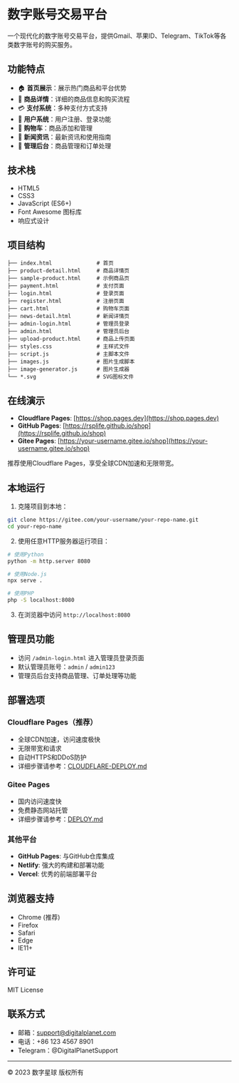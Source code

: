 # 数字账号交易平台

一个现代化的数字账号交易平台，提供Gmail、苹果ID、Telegram、TikTok等各类数字账号的购买服务。

## 功能特点

- 🏠 **首页展示**：展示热门商品和平台优势
- 🛒 **商品详情**：详细的商品信息和购买流程
- 💳 **支付系统**：多种支付方式支持
- 👤 **用户系统**：用户注册、登录功能
- 🛒 **购物车**：商品添加和管理
- 📰 **新闻资讯**：最新资讯和使用指南
- 🔧 **管理后台**：商品管理和订单处理

## 技术栈

- HTML5
- CSS3
- JavaScript (ES6+)
- Font Awesome 图标库
- 响应式设计

## 项目结构

```
├── index.html              # 首页
├── product-detail.html     # 商品详情页
├── sample-product.html     # 示例商品页
├── payment.html            # 支付页面
├── login.html              # 登录页面
├── register.html           # 注册页面
├── cart.html               # 购物车页面
├── news-detail.html        # 新闻详情页
├── admin-login.html        # 管理员登录
├── admin.html              # 管理员后台
├── upload-product.html     # 商品上传页面
├── styles.css              # 主样式文件
├── script.js               # 主脚本文件
├── images.js               # 图片生成脚本
├── image-generator.js      # 图片生成器
└── *.svg                   # SVG图标文件
```

## 在线演示

- **Cloudflare Pages**: [https://shop.pages.dev](https://shop.pages.dev)
- **GitHub Pages**: [https://rsplife.github.io/shop](https://rsplife.github.io/shop)
- **Gitee Pages**: [https://your-username.gitee.io/shop](https://your-username.gitee.io/shop)

推荐使用Cloudflare Pages，享受全球CDN加速和无限带宽。

## 本地运行

1. 克隆项目到本地：
```bash
git clone https://gitee.com/your-username/your-repo-name.git
cd your-repo-name
```

2. 使用任意HTTP服务器运行项目：
```bash
# 使用Python
python -m http.server 8080

# 使用Node.js
npx serve .

# 使用PHP
php -S localhost:8080
```

3. 在浏览器中访问 `http://localhost:8080`

## 管理员功能

- 访问 `/admin-login.html` 进入管理员登录页面
- 默认管理员账号：`admin` / `admin123`
- 管理员后台支持商品管理、订单处理等功能

## 部署选项

### Cloudflare Pages（推荐）

- 全球CDN加速，访问速度极快
- 无限带宽和请求
- 自动HTTPS和DDoS防护
- 详细步骤请参考：[CLOUDFLARE-DEPLOY.md](./CLOUDFLARE-DEPLOY.md)

### Gitee Pages

- 国内访问速度快
- 免费静态网站托管
- 详细步骤请参考：[DEPLOY.md](./DEPLOY.md)

### 其他平台

- **GitHub Pages**: 与GitHub仓库集成
- **Netlify**: 强大的构建和部署功能
- **Vercel**: 优秀的前端部署平台

## 浏览器支持

- Chrome (推荐)
- Firefox
- Safari
- Edge
- IE11+

## 许可证

MIT License

## 联系方式

- 邮箱：support@digitalplanet.com
- 电话：+86 123 4567 8901
- Telegram：@DigitalPlanetSupport

---

© 2023 数字星球 版权所有